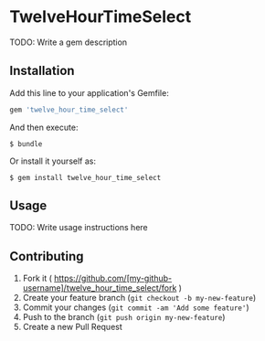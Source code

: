 # TwelveHourTimeSelect

TODO: Write a gem description

## Installation

Add this line to your application's Gemfile:

```ruby
gem 'twelve_hour_time_select'
```

And then execute:

    $ bundle

Or install it yourself as:

    $ gem install twelve_hour_time_select

## Usage

TODO: Write usage instructions here

## Contributing

1. Fork it ( https://github.com/[my-github-username]/twelve_hour_time_select/fork )
2. Create your feature branch (`git checkout -b my-new-feature`)
3. Commit your changes (`git commit -am 'Add some feature'`)
4. Push to the branch (`git push origin my-new-feature`)
5. Create a new Pull Request
